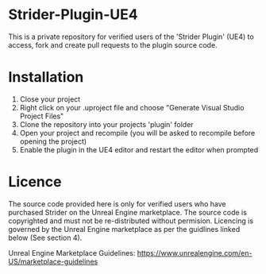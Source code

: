 # Strider-Plugin-UE4
This is a private repository for verified users of the 'Strider Plugin' (UE4) to access, fork and create pull requests to the plugin source code.

# Installation
1. Close your project
2. Right click on your .uproject file and choose "Generate Visual Studio Project Files"
2. Clone the repository into your projects 'plugin' folder
3. Open your project and recompile (you will be asked to recompile before opening the project)
4. Enable the plugin in the UE4 editor and restart the editor when prompted

# Licence
The source code provided here is only for verified users who have purchased Strider on the Unreal Engine marketplace. The source code is copyrighted and must not be re-distributed without permision. Licencing is governed by the Unreal Engine marketplace as per the guidlines linked below (See section 4).

Unreal Engine Marketplace Guidelines: https://www.unrealengine.com/en-US/marketplace-guidelines
